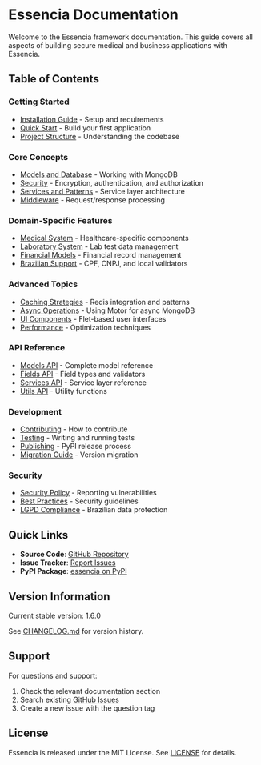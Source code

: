 # Essencia Documentation

Welcome to the Essencia framework documentation. This guide covers all aspects of building secure medical and business applications with Essencia.

## Table of Contents

### Getting Started
- [Installation Guide](installation.md) - Setup and requirements
- [Quick Start](quickstart.md) - Build your first application
- [Project Structure](structure.md) - Understanding the codebase

### Core Concepts
- [Models and Database](models.md) - Working with MongoDB
- [Security](security.md) - Encryption, authentication, and authorization
- [Services and Patterns](services.md) - Service layer architecture
- [Middleware](middleware.md) - Request/response processing

### Domain-Specific Features
- [Medical System](medical.md) - Healthcare-specific components
- [Laboratory System](laboratory_system.md) - Lab test data management
- [Financial Models](financial.md) - Financial record management
- [Brazilian Support](brazilian.md) - CPF, CNPJ, and local validators

### Advanced Topics
- [Caching Strategies](caching.md) - Redis integration and patterns
- [Async Operations](async.md) - Using Motor for async MongoDB
- [UI Components](ui.md) - Flet-based user interfaces
- [Performance](performance.md) - Optimization techniques

### API Reference
- [Models API](api/models.md) - Complete model reference
- [Fields API](api/fields.md) - Field types and validators
- [Services API](api/services.md) - Service layer reference
- [Utils API](api/utils.md) - Utility functions

### Development
- [Contributing](../CONTRIBUTING.md) - How to contribute
- [Testing](testing.md) - Writing and running tests
- [Publishing](../PUBLISHING.md) - PyPI release process
- [Migration Guide](../MIGRATION.md) - Version migration

### Security
- [Security Policy](../SECURITY.md) - Reporting vulnerabilities
- [Best Practices](security-best-practices.md) - Security guidelines
- [LGPD Compliance](lgpd.md) - Brazilian data protection

## Quick Links

- **Source Code**: [GitHub Repository](https://github.com/essencia/essencia)
- **Issue Tracker**: [Report Issues](https://github.com/essencia/essencia/issues)
- **PyPI Package**: [essencia on PyPI](https://pypi.org/project/essencia/)

## Version Information

Current stable version: 1.6.0

See [CHANGELOG.md](../CHANGELOG.md) for version history.

## Support

For questions and support:
1. Check the relevant documentation section
2. Search existing [GitHub Issues](https://github.com/essencia/essencia/issues)
3. Create a new issue with the question tag

## License

Essencia is released under the MIT License. See [LICENSE](../LICENSE) for details.